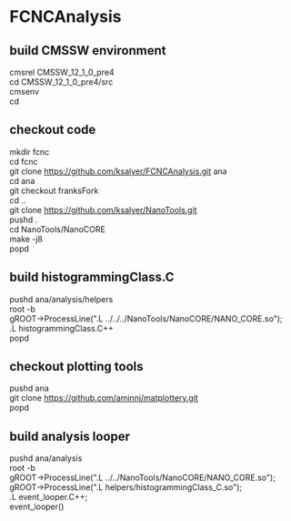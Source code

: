 # FCNCAnalysis
## build CMSSW environment
cmsrel CMSSW_12_1_0_pre4 <br>
cd CMSSW_12_1_0_pre4/src <br>
cmsenv <br>
cd <br>

## checkout code
mkdir fcnc <br>
cd fcnc <br>
git clone https://github.com/ksalyer/FCNCAnalysis.git ana <br>
cd ana <br>
git checkout franksFork <br>
cd .. <br>
git clone https://github.com/ksalyer/NanoTools.git <br>
pushd . <br>
cd NanoTools/NanoCORE <br>
make -j8 <br>
popd <br>

## build histogrammingClass.C
pushd ana/analysis/helpers <br>
root -b <br>
gROOT->ProcessLine(".L ../../../NanoTools/NanoCORE/NANO_CORE.so"); <br>
.L histogrammingClass.C++ <br>
popd <br>

## checkout plotting tools
pushd ana <br>
git clone https://github.com/aminnj/matplottery.git <br>
popd <br>

## build analysis looper
pushd ana/analysis <br>
root -b <br>
gROOT->ProcessLine(".L ../../NanoTools/NanoCORE/NANO_CORE.so"); <br>
gROOT->ProcessLine(".L  helpers/histogrammingClass_C.so"); <br>
.L event_looper.C++; <br>
event_looper()
